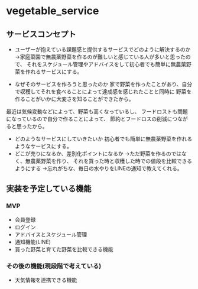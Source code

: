 # vegetable_service

## サービスコンセプト
* ユーザーが抱えている課題感と提供するサービスでどのように解決するのか
→家庭菜園で無農薬野菜を作るのが難しいと感じている人が多いと思ったので、
それをスケジュール管理やアドバイスをして初心者でも簡単に無農薬野菜を作れるサービスにする。

* なぜそのサービスを作ろうと思ったのか
家で野菜を作ったことがあり、自分で収穫してそれを食べることによって達成感を感じれたことと同時に
野菜を作ることがいかに大変さを知ることができたから。

最近は気候変動などによって、野菜も高くなっているし、
フードロストも問題になっているので自分で作ることによって、
節約とフードロスの削減につながると思ったから。
* どのようなサービスにしていきたいか
初心者でも簡単に無農薬野菜を作れるようなサービスにする。
* どこが売りになるか、差別化ポイントになるか
→ただ野菜を作るのではなく、無農薬野菜を作り、
それを買った時と収穫した時での値段を比較できるようにする
→忘れがちな、毎日の水やりをLINEの通知で教えてくれる。

## 実装を予定している機能
### MVP
* 会員登録
* ログイン
* アドバイスとスケジュール管理
* 通知機能(LINE)
* 買った野菜と育てた野菜を比較できる機能

### その後の機能(現段階で考えている)
* 天気情報を連携できる機能

